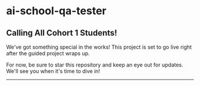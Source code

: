 # ai-school-qa-tester

## Calling All Cohort 1 Students!

We've got something special in the works! This project is set to go live right after the guided project wraps up. 

For now, be sure to star this repository and keep an eye out for updates. We'll see you when it's time to dive in!

---
